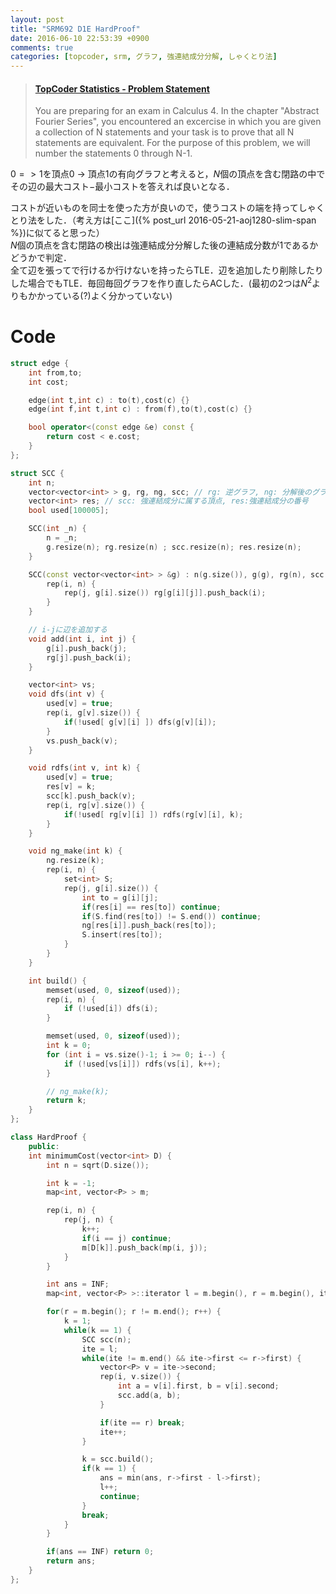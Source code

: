 ```yaml
---
layout: post
title: "SRM692 D1E HardProof"
date: 2016-06-10 22:53:39 +0900
comments: true
categories: [topcoder, srm, グラフ, 強連結成分分解, しゃくとり法]
---
```


<blockquote class="embedly-card" data-card-key="39deea93f79745829254c0652225a544" data-card-controls="0" data-card-branding="0" data-card-type="article-full"><h4><a href="https://community.topcoder.com/stat?c=problem_statement&pm=14334&rd=16747">TopCoder Statistics - Problem Statement</a></h4><p>You are preparing for an exam in Calculus 4. In the chapter "Abstract Fourier Series", you encountered an excercise in which you are given a collection of N statements and your task is to prove that all N statements are equivalent. For the purpose of this problem, we will number the statements 0 through N-1.</p></blockquote>
<script async src="//cdn.embedly.com/widgets/platform.js" charset="UTF-8"></script>

<!-- more -->

$0 => 1$を頂点$0$ $\to$ 頂点$1$の有向グラフと考えると，$N$個の頂点を含む閉路の中でその辺の最大コスト$-$最小コストを答えれば良いとなる．  
  
コストが近いものを同士を使った方が良いので，使うコストの端を持ってしゃくとり法をした．（考え方は[ここ]({% post_url 2016-05-21-aoj1280-slim-span %})に似てると思った）  
$N$個の頂点を含む閉路の検出は強連結成分分解した後の連結成分数が$1$であるかどうかで判定．  
全て辺を張ってで行けるか行けないを持ったらTLE．辺を追加したり削除したりした場合でもTLE．毎回毎回グラフを作り直したらACした．(最初の$2$つは$N ^2$よりもかかっている(?)よく分かっていない)

# Code

```cpp
struct edge {
	int from,to;
	int cost;

	edge(int t,int c) : to(t),cost(c) {}
	edge(int f,int t,int c) : from(f),to(t),cost(c) {}

	bool operator<(const edge &e) const {
		return cost < e.cost;
	}
};

struct SCC {
	int n;
	vector<vector<int> > g, rg, ng, scc; // rg: 逆グラフ, ng: 分解後のグラフ
	vector<int> res; // scc: 強連結成分に属する頂点, res:強連結成分の番号
	bool used[100005];

	SCC(int _n) {
		n = _n;
		g.resize(n); rg.resize(n) ; scc.resize(n); res.resize(n);
	}

	SCC(const vector<vector<int> > &g) : n(g.size()), g(g), rg(n), scc(n), res(n) {
		rep(i, n) {
			rep(j, g[i].size()) rg[g[i][j]].push_back(i);
		}
	}

	// i-jに辺を追加する
	void add(int i, int j) {
		g[i].push_back(j);
		rg[j].push_back(i);
	}

	vector<int> vs;
	void dfs(int v) {
		used[v] = true;
		rep(i, g[v].size()) {
			if(!used[ g[v][i] ]) dfs(g[v][i]);
		}
		vs.push_back(v);
	}

	void rdfs(int v, int k) {
		used[v] = true;
		res[v] = k; 
		scc[k].push_back(v);
		rep(i, rg[v].size()) {
			if(!used[ rg[v][i] ]) rdfs(rg[v][i], k);
		}
	}

	void ng_make(int k) {
		ng.resize(k);
		rep(i, n) {
			set<int> S;
			rep(j, g[i].size()) {
				int to = g[i][j];
				if(res[i] == res[to]) continue;
				if(S.find(res[to]) != S.end()) continue;
				ng[res[i]].push_back(res[to]);
				S.insert(res[to]);
			}
		}
	}

	int build() {
		memset(used, 0, sizeof(used));
		rep(i, n) {
			if (!used[i]) dfs(i);
		}

		memset(used, 0, sizeof(used));
		int k = 0;
		for (int i = vs.size()-1; i >= 0; i--) {
			if (!used[vs[i]]) rdfs(vs[i], k++);
		}

		// ng_make(k);
		return k;
	}
};

class HardProof {
	public:
	int minimumCost(vector<int> D) {
		int n = sqrt(D.size());

		int k = -1;
		map<int, vector<P> > m;

		rep(i, n) {
			rep(j, n) {
				k++;
				if(i == j) continue;
				m[D[k]].push_back(mp(i, j));
			}
		}

		int ans = INF;
		map<int, vector<P> >::iterator l = m.begin(), r = m.begin(), ite;

		for(r = m.begin(); r != m.end(); r++) {
			k = 1;
			while(k == 1) {
				SCC scc(n);
				ite = l;
				while(ite != m.end() && ite->first <= r->first) {
					vector<P> v = ite->second;
					rep(i, v.size()) {
						int a = v[i].first, b = v[i].second;
						scc.add(a, b);
					}

					if(ite == r) break;
					ite++;
				}

				k = scc.build();
				if(k == 1) {
					ans = min(ans, r->first - l->first);
					l++;
					continue;
				}
				break;
			}
		}

		if(ans == INF) return 0;
		return ans;
	}
};
```

